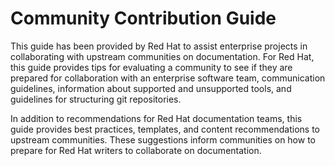 # Community Contribution Guide

This guide has been provided by Red Hat to assist enterprise projects in
collaborating with upstream communities on documentation. For Red Hat, this
guide provides tips for evaluating a community to see if they are prepared for
collaboration with an enterprise software team, communication guidelines,
information about supported and unsupported tools, and guidelines for
structuring git repositories.

In addition to recommendations for Red Hat documentation teams, this guide
provides best practices, templates, and content recommendations to upstream
communities. These suggestions inform communities on how to prepare for Red
Hat writers to collaborate on documentation.

